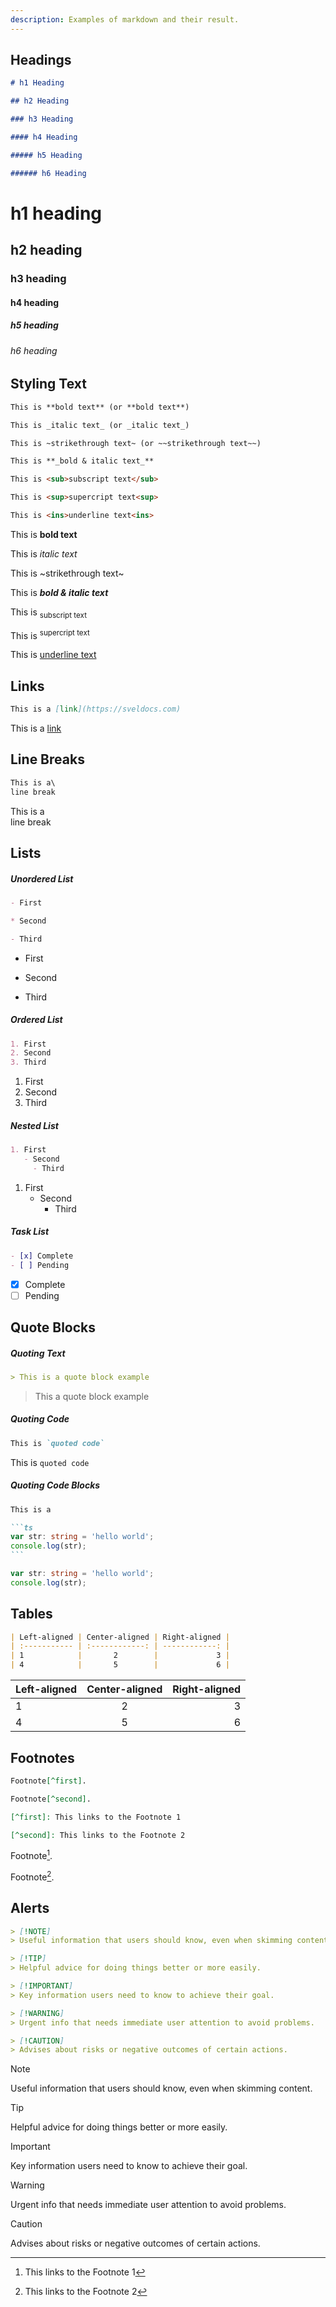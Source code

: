 ```yaml
---
description: Examples of markdown and their result.
---
```


## Headings

```markdown title=".md"
# h1 Heading

## h2 Heading

### h3 Heading

#### h4 Heading

##### h5 Heading

###### h6 Heading
```

<h1 class="toc-ignore">h1 heading</h1>
<h2 class="toc-ignore">h2 heading</h2>
<h3 class="toc-ignore">h3 heading</h3>
<h4 class="toc-ignore">h4 heading</h4>
<h5 class="toc-ignore">h5 heading</h5>
<h6 class="toc-ignore">h6 heading</h6>

## Styling Text

```markdown title=".md"
This is **bold text** (or **bold text**)

This is _italic text_ (or _italic text_)

This is ~strikethrough text~ (or ~~strikethrough text~~)

This is **_bold & italic text_**

This is <sub>subscript text</sub>

This is <sup>supercript text<sup>

This is <ins>underline text<ins>
```

This is **bold text**

This is _italic text_

This is ~strikethrough text~

This is **_bold & italic text_**

This is <sub>subscript text</sub>

This is <sup>supercript text<sup>

This is <ins>underline text<ins>

## Links

```markdown title=".md"
This is a [link](https://sveldocs.com)
```

This is a [link](/)

## Line Breaks

```markdown title=".md"
This is a\
line break
```

This is a\
line break

## Lists

##### Unordered List

```markdown title=".md"
- First

* Second

- Third
```

- First

* Second

- Third

##### Ordered List

```markdown title=".md"
1. First
2. Second
3. Third
```

1. First
2. Second
3. Third

##### Nested List

```markdown title=".md"
1. First
   - Second
     - Third
```

1. First
   - Second
     - Third

##### Task List

```markdown title=".md"
- [x] Complete
- [ ] Pending
```

- [x] Complete
- [ ] Pending

## Quote Blocks

##### Quoting Text

```markdown title=".md"
> This is a quote block example
```

> This a quote block example

##### Quoting Code

```markdown title=".md"
This is `quoted code`
```

This is `quoted code`

##### Quoting Code Blocks

````markdown title=".md"
This is a

```ts
var str: string = 'hello world';
console.log(str);
```
````

```ts
var str: string = 'hello world';
console.log(str);
```

## Tables

```markdown title=".md"
| Left-aligned | Center-aligned | Right-aligned |
| :----------- | :------------: | ------------: |
| 1            |       2        |             3 |
| 4            |       5        |             6 |
```

| Left-aligned | Center-aligned | Right-aligned |
| :----------- | :------------: | ------------: |
| 1            |       2        |             3 |
| 4            |       5        |             6 |

## Footnotes

```markdown title=".md"
Footnote[^first].

Footnote[^second].

[^first]: This links to the Footnote 1

[^second]: This links to the Footnote 2
```

Footnote[^first].

Footnote[^second].

[^first]: This links to the Footnote 1

[^second]: This links to the Footnote 2

## Alerts

```markdown title=".md"
> [!NOTE]
> Useful information that users should know, even when skimming content.

> [!TIP]
> Helpful advice for doing things better or more easily.

> [!IMPORTANT]
> Key information users need to know to achieve their goal.

> [!WARNING]
> Urgent info that needs immediate user attention to avoid problems.

> [!CAUTION]
> Advises about risks or negative outcomes of certain actions.
```

> [!NOTE]
> Useful information that users should know, even when skimming content.

> [!TIP]
> Helpful advice for doing things better or more easily.

> [!IMPORTANT]
> Key information users need to know to achieve their goal.

> [!WARNING]
> Urgent info that needs immediate user attention to avoid problems.

> [!CAUTION]
> Advises about risks or negative outcomes of certain actions.
